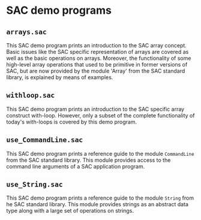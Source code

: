 SAC demo programs
=================


## `arrays.sac`

This SAC demo program prints an introduction to the SAC array concept.
Basic issues like the SAC specific representation of arrays are covered
as well as the basic operations on arrays. Moreover, the functionality of
some high-level array operations that used to be primitive in former versions
of SAC, but are now provided by the module 'Array' from the SAC standard 
library, is explained by means of examples.


## `withloop.sac`

This SAC demo program prints an introduction to the SAC specific array
construct with-loop. However, only a subset of the complete functionality
of today's with-loops is covered by this demo program.


## `use_CommandLine.sac`

This SAC demo program prints a reference guide to the module `CommandLine`
from the SAC standard library. This module provides access to the command
line arguments of a SAC application program.


## `use_String.sac`

This SAC demo program prints a reference guide to the module `String` from
he SAC standard library. This module provides strings as an abstract data type
along with a large set of operations on strings.

